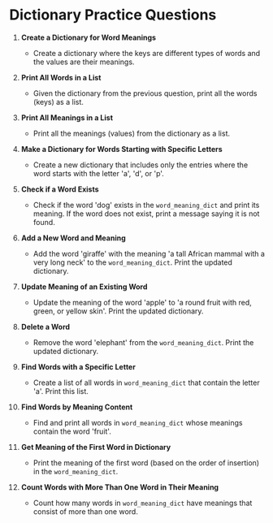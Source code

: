# Dictionary Practice Questions

1. **Create a Dictionary for Word Meanings**
   - Create a dictionary where the keys are different types of words and the values are their meanings.

2. **Print All Words in a List**
   - Given the dictionary from the previous question, print all the words (keys) as a list.

3. **Print All Meanings in a List**
   - Print all the meanings (values) from the dictionary as a list.

4. **Make a Dictionary for Words Starting with Specific Letters**
   - Create a new dictionary that includes only the entries where the word starts with the letter 'a', 'd', or 'p'.

5. **Check if a Word Exists**
   - Check if the word 'dog' exists in the `word_meaning_dict` and print its meaning. If the word does not exist, print a message saying it is not found.

6. **Add a New Word and Meaning**
   - Add the word 'giraffe' with the meaning 'a tall African mammal with a very long neck' to the `word_meaning_dict`. Print the updated dictionary.

7. **Update Meaning of an Existing Word**
   - Update the meaning of the word 'apple' to 'a round fruit with red, green, or yellow skin'. Print the updated dictionary.

8. **Delete a Word**
   - Remove the word 'elephant' from the `word_meaning_dict`. Print the updated dictionary.

9. **Find Words with a Specific Letter**
   - Create a list of all words in `word_meaning_dict` that contain the letter 'a'. Print this list.

10. **Find Words by Meaning Content**
    - Find and print all words in `word_meaning_dict` whose meanings contain the word 'fruit'.

11. **Get Meaning of the First Word in Dictionary**
    - Print the meaning of the first word (based on the order of insertion) in the `word_meaning_dict`.

12. **Count Words with More Than One Word in Their Meaning**
    - Count how many words in `word_meaning_dict` have meanings that consist of more than one word.


